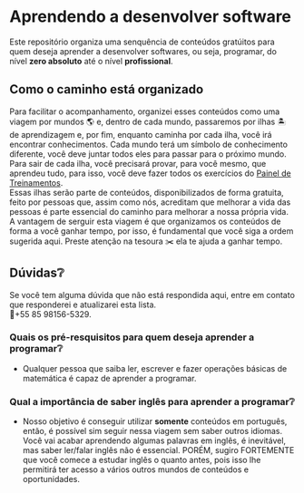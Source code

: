 # Aprendendo a desenvolver software
Este repositório organiza uma senquência de conteúdos gratúitos para quem deseja aprender a desenvolver softwares, ou seja, programar, do nível **zero absoluto** até o nível **profissional**.

## Como o caminho está organizado
Para facilitar o acompanhamento, organizei esses conteúdos como uma viagem por mundos 🌎 e, dentro de cada mundo, passaremos por ilhas 🏝 de aprendizagem e, por fim, enquanto caminha por cada ilha, você irá encontrar conhecimentos. Cada mundo terá um símbolo de conhecimento diferente, você deve juntar todos eles para passar para o próximo mundo. Para sair de cada ilha, você precisará provar, para você mesmo, que aprendeu tudo, para isso, você deve fazer todos os exercícios do [Painel de Treinamentos](https://trello.com/b/UaEjvmbR/treinamento).  
Essas ilhas serão parte de conteúdos, disponibilizados de forma gratuita, feito por pessoas que, assim como nós, acreditam que melhorar a vida das pessoas é parte essencial do caminho para melhorar a nossa própria vida. A vantagem de serguir esta viagem é que organizamos os conteúdos de forma a você ganhar tempo, por isso, é fundamental que você siga a ordem sugerida aqui. Preste atenção na tesoura ✂️ ela te ajuda a ganhar tempo.

## Dúvidas❔
Se você tem alguma dúvida que não está respondida aqui, entre em contato que responderei e atualizarei esta lista.  
💬+55 85 98156-5329.

### Quais os pré-resquisitos para quem deseja aprender a programar❔
* Qualquer pessoa que saiba ler, escrever e fazer operações básicas de matemática é capaz de aprender a programar.

### Qual a importância de saber inglês para aprender a programar❔
* Nosso objetivo é conseguir utilizar **somente** conteúdos em português, então, é possível sim seguir nessa viagem sem saber outros idiomas. Você vai acabar aprendendo algumas palavras em inglês, é inevitável, mas saber ler/falar inglês não é essencial. PORÉM, sugiro FORTEMENTE que você comece a estudar inglês o quanto antes, pois isso lhe permitirá ter acesso a vários outros mundos de conteúdos e oportunidades.
